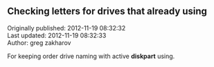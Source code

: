 ## Checking letters for drives that already using  
Originally published: 2012-11-19 08:32:32  
Last updated: 2012-11-19 08:32:33  
Author: greg zakharov  
  
For keeping order drive naming with active **diskpart** using.